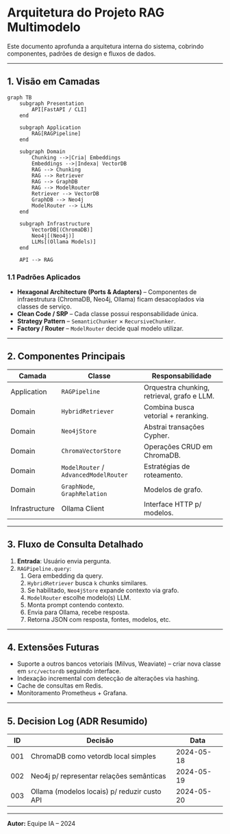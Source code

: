# Arquitetura do Projeto RAG Multimodelo

Este documento aprofunda a arquitetura interna do sistema, cobrindo componentes, padrões de design e fluxos de dados.

---

## 1. Visão em Camadas

```mermaid
graph TB
    subgraph Presentation
        API[FastAPI / CLI]
    end

    subgraph Application
        RAG[RAGPipeline]
    end

    subgraph Domain
        Chunking -->|Cria| Embeddings
        Embeddings -->|Indexa| VectorDB
        RAG --> Chunking
        RAG --> Retriever
        RAG --> GraphDB
        RAG --> ModelRouter
        Retriever --> VectorDB
        GraphDB --> Neo4j
        ModelRouter --> LLMs
    end

    subgraph Infrastructure
        VectorDB[(ChromaDB)]
        Neo4j[(Neo4j)]
        LLMs[(Ollama Models)]
    end

    API --> RAG
```

### 1.1 Padrões Aplicados

* **Hexagonal Architecture (Ports & Adapters)** – Componentes de infraestrutura (ChromaDB, Neo4j, Ollama) ficam desacoplados via classes de serviço.
* **Clean Code / SRP** – Cada classe possui responsabilidade única.
* **Strategy Pattern** – `SemanticChunker` × `RecursiveChunker`.
* **Factory / Router** – `ModelRouter` decide qual modelo utilizar.

---

## 2. Componentes Principais

| Camada | Classe | Responsabilidade |
|--------|--------|------------------|
| Application | `RAGPipeline` | Orquestra chunking, retrieval, grafo e LLM. |
| Domain | `HybridRetriever` | Combina busca vetorial + reranking. |
| Domain | `Neo4jStore` | Abstrai transações Cypher. |
| Domain | `ChromaVectorStore` | Operações CRUD em ChromaDB. |
| Domain | `ModelRouter` / `AdvancedModelRouter` | Estratégias de roteamento. |
| Domain | `GraphNode`, `GraphRelation` | Modelos de grafo. |
| Infrastructure | Ollama Client | Interface HTTP p/ modelos. |

---

## 3. Fluxo de Consulta Detalhado

1. **Entrada**: Usuário envia pergunta.
2. `RAGPipeline.query`:
   1. Gera embedding da query.
   2. `HybridRetriever` busca `k` chunks similares.
   3. Se habilitado, `Neo4jStore` expande contexto via grafo.
   4. `ModelRouter` escolhe modelo(s) LLM.
   5. Monta prompt contendo contexto.
   6. Envia para Ollama, recebe resposta.
   7. Retorna JSON com resposta, fontes, modelos, etc.

---

## 4. Extensões Futuras

* Suporte a outros bancos vetoriais (Milvus, Weaviate) – criar nova classe em `src/vectordb` seguindo interface.
* Indexação incremental com detecção de alterações via hashing.
* Cache de consultas em Redis.
* Monitoramento Prometheus + Grafana.

---

## 5. Decision Log (ADR Resumido)

| ID | Decisão | Data |
|----|---------|------|
| 001 | ChromaDB como vetordb local simples | 2024-05-18 |
| 002 | Neo4j p/ representar relações semânticas | 2024-05-19 |
| 003 | Ollama (modelos locais) p/ reduzir custo API | 2024-05-20 |

---

**Autor:** Equipe IA – 2024 